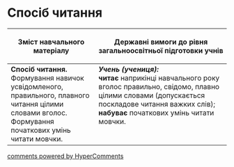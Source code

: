 <div id="hypercomments_widget" class="js-hypercomments-widget invisible"></div>

# Спосіб читання

<table>
<thead>
  <tr>
    <th width="40%" align="center"><p>Зміст навчального матеріалу</p></td>
    <th width="60%" align="center"><p>Державні вимоги до рівня загальноосвітньої підготовки учнів</p></td>
  </tr>
</thead>
<tbody>
  <tr>
    <td width="40%" style="vertical-align:top !important;">
<b>Спосіб читання.</b><br>
Формування навичок усвідомленого, правильного, плавного читання цілими словами вголос.<br>
Формування початкових умінь читати мовчки.<br></td>
    <td width="60%" style="vertical-align:top !important;">
<i><b>Учень (учениця):</b></i><br>
<b>читає</b> наприкінці навчального року вголос правильно, свідомо, плавно цілими словами (допускається поскладове читання важких слів);<br>
<b>набуває</b> початкових умінь читати мовчки. <br></td>
  </tr>
</tbody>
</table>

<div class="js-hypercomments-container">
<a href="http://hypercomments.com" class="hc-link" title="comments widget">comments powered by HyperComments</a>
</div>